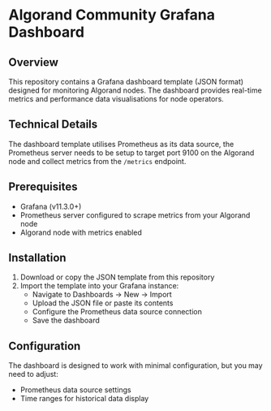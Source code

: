 # Algorand Community Grafana Dashboard

## Overview
This repository contains a Grafana dashboard template (JSON format) designed for monitoring Algorand nodes.
The dashboard provides real-time metrics and performance data visualisations for node operators.

## Technical Details
The dashboard template utilises Prometheus as its data source, the Prometheus server needs to be setup to target port 9100 on the Algorand node and collect metrics from the `/metrics` endpoint.

## Prerequisites
- Grafana (v11.3.0+)
- Prometheus server configured to scrape metrics from your Algorand node
- Algorand node with metrics enabled

## Installation
1. Download or copy the JSON template from this repository
2. Import the template into your Grafana instance:
   - Navigate to Dashboards -> New -> Import
   - Upload the JSON file or paste its contents
   - Configure the Prometheus data source connection
   - Save the dashboard

## Configuration
The dashboard is designed to work with minimal configuration, but you may need to adjust:
- Prometheus data source settings
- Time ranges for historical data display
